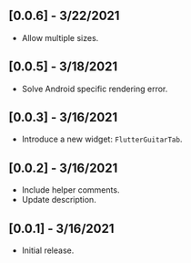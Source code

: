 ## [0.0.6] - 3/22/2021

* Allow multiple sizes.

## [0.0.5] - 3/18/2021

* Solve Android specific rendering error.

## [0.0.3] - 3/16/2021

* Introduce a new widget: `FlutterGuitarTab`.

## [0.0.2] - 3/16/2021

* Include helper comments.
* Update description.

## [0.0.1] - 3/16/2021

* Initial release.
